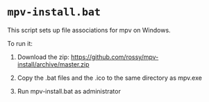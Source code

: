 ``mpv-install.bat``
===================

This script sets up file associations for mpv on Windows.

To run it:

1. Download the zip: https://github.com/rossy/mpv-install/archive/master.zip

2. Copy the .bat files and the .ico to the same directory as mpv.exe

3. Run mpv-install.bat as administrator
